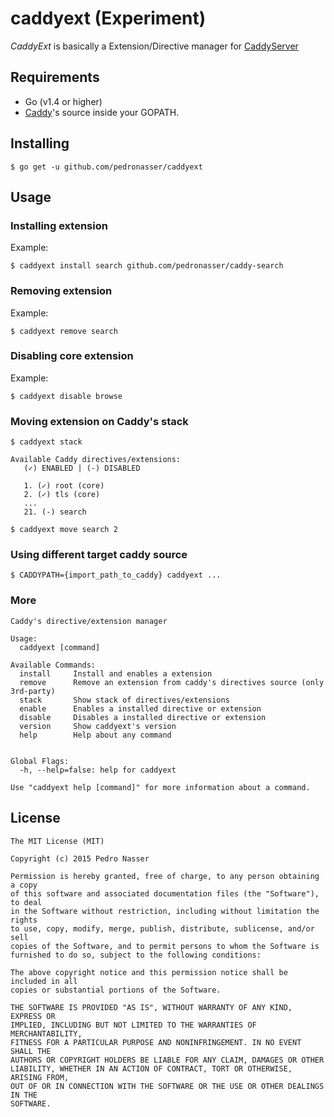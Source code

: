 # caddyext (Experiment)

*CaddyExt* is basically a Extension/Directive manager for [CaddyServer](http://caddyserver.com)

## Requirements

- Go (v1.4 or higher)
- [Caddy](http://github.com/mholt/caddy)'s source inside your GOPATH.

## Installing

    $ go get -u github.com/pedronasser/caddyext

## Usage

### Installing extension

Example:

    $ caddyext install search github.com/pedronasser/caddy-search

### Removing extension

Example:

    $ caddyext remove search

### Disabling core extension

Example:

    $ caddyext disable browse

### Moving extension on Caddy's stack

    $ caddyext stack

    Available Caddy directives/extensions:
       (✓) ENABLED | (-) DISABLED

       1. (✓) root (core)
       2. (✓) tls (core)
       ...
       21. (-) search

    $ caddyext move search 2

### Using different target caddy source

    $ CADDYPATH={import_path_to_caddy} caddyext ...

### More

```
Caddy's directive/extension manager

Usage:
  caddyext [command]

Available Commands:
  install     Install and enables a extension
  remove      Remove an extension from caddy's directives source (only 3rd-party)
  stack       Show stack of directives/extensions
  enable      Enables a installed directive or extension
  disable     Disables a installed directive or extension
  version     Show caddyext's version
  help        Help about any command


Global Flags:
  -h, --help=false: help for caddyext

Use "caddyext help [command]" for more information about a command.
```

## License

```
The MIT License (MIT)

Copyright (c) 2015 Pedro Nasser

Permission is hereby granted, free of charge, to any person obtaining a copy
of this software and associated documentation files (the "Software"), to deal
in the Software without restriction, including without limitation the rights
to use, copy, modify, merge, publish, distribute, sublicense, and/or sell
copies of the Software, and to permit persons to whom the Software is
furnished to do so, subject to the following conditions:

The above copyright notice and this permission notice shall be included in all
copies or substantial portions of the Software.

THE SOFTWARE IS PROVIDED "AS IS", WITHOUT WARRANTY OF ANY KIND, EXPRESS OR
IMPLIED, INCLUDING BUT NOT LIMITED TO THE WARRANTIES OF MERCHANTABILITY,
FITNESS FOR A PARTICULAR PURPOSE AND NONINFRINGEMENT. IN NO EVENT SHALL THE
AUTHORS OR COPYRIGHT HOLDERS BE LIABLE FOR ANY CLAIM, DAMAGES OR OTHER
LIABILITY, WHETHER IN AN ACTION OF CONTRACT, TORT OR OTHERWISE, ARISING FROM,
OUT OF OR IN CONNECTION WITH THE SOFTWARE OR THE USE OR OTHER DEALINGS IN THE
SOFTWARE.
```
